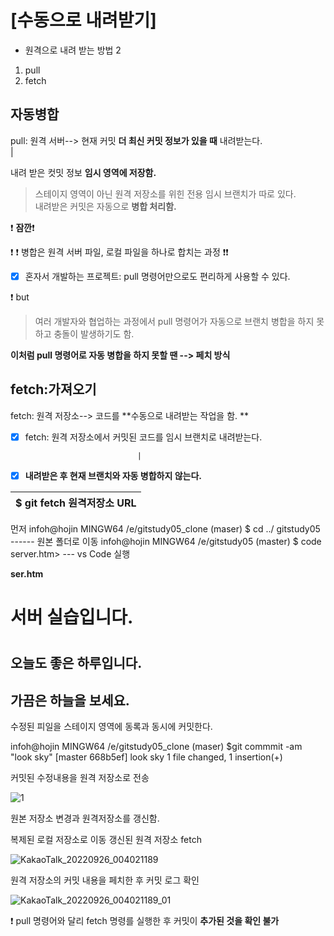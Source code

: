 # [수동으로 내려받기]

* 원격으로 내려 받는 방법 2  
1. pull
2. fetch 
 
 ## 자동병합  
 pull: 원격 서버--> 현재 커밋 **더 최신 커밋 정보가 있을 때** 내려받는다.  
                  |
                  
 내려 받은 컷밋 정보 __임시 영역에 저장함.__  
 > 스테이지 영역이 아닌 원격 저장소를 위힌 전용 임시 브랜치가 따로 있다.  
내려받은 커밋은 자동으로 **병합 처리함.**  


  :exclamation: **잠깐**:exclamation:  


 :exclamation: :exclamation: 병합은 원격 서버 파일, 로컬 파일을 하나로 합치는 과정 :exclamation::exclamation:
  - [x] 혼자서 개발하는 프로젝트: pull 명령어만으로도 편리하게 사용할 수 있다.
 
  :exclamation: but
  
> 여러 개발자와 협업하는 과정에서  pull 명령어가 자동으로 브랜치 병합을 하지 못하고 충돌이 발생하기도 함. 

**이처럼 pull 명령어로 자동 병합을 하지 못할 땐 --> 페치 방식**  


## fetch:가져오기

fetch: 원격 저장소--> 코드를 **수동으로 내려받는 작업을 함. **

  - [x] fetch: 원격 저장소에서 커밋된 코드를 임시 브랜치로 내려받는다.
                                                                                        
                                 |                                                      
  - [x] **내려받은 후 현재 브랜치와 자동 병합하지 않는다.**
  
 $ git fetch 원격저장소 URL | 
------------ |


먼저
   infoh@hojin MINGW64 /e/gitstudy05_clone (maser)
           $ cd ../ gitstudy05                   ------ 원본 폴더로 이동
   infoh@hojin MINGW64 /e/gitstudy05 (master)
           $ code server.htm> --- vs Code 실행
           
**ser.htm**
<h1>서버 실습입니다.<h1>
 <h2>오늘도 좋은 하루입니다.<h2>
<h2>가끔은 하늘을 보세요.</h2>
            
            
수정된 피일을 스테이지 영역에 동록과 동시에 커밋한다.
            
 infoh@hojin MINGW64 /e/gitstudy05_clone (maser)
 $git commmit -am "look sky"
 [master 668b5ef] look sky
   1 file changed, 1 insertion(+)
    
            
 커밋된 수정내용을 원격 저장소로 전송
            
            

![1](https://user-images.githubusercontent.com/114066603/192151960-05a9b35e-3763-4a24-b8ef-8d974f46389d.jpg)

     
            
            
원본 저장소 변경과 원격저장소를 갱신함.  
            
복제된 로컬 저장소로 이동
갱신된 원격 저장소 fetch
            
![KakaoTalk_20220926_004021189](https://user-images.githubusercontent.com/114066603/192152200-67da4ba9-a137-4b6f-ac8a-540f28a3d0b4.jpg)

     
            
 원격 저장소의 커밋 내용을 페치한 후 커밋 로그 확인
            
             
![KakaoTalk_20220926_004021189_01](https://user-images.githubusercontent.com/114066603/192152244-d8530b0f-7d0f-42ba-9cd6-fb305b263298.jpg)

            
            
:exclamation: pull 명령어와 달리 fetch 명령를 실행한 후 커밋이 __추가된 것을 확인 불가__
